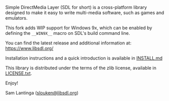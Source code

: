 
Simple DirectMedia Layer (SDL for short) is a cross-platform library
designed to make it easy to write multi-media software, such as games
and emulators.

This fork adds WIP support for Windows 9x, which can be enabled by
defining the `__WIN9X__` macro on SDL's build command line.

You can find the latest release and additional information at:
https://www.libsdl.org/

Installation instructions and a quick introduction is available in
[INSTALL.md](INSTALL.md)

This library is distributed under the terms of the zlib license,
available in [LICENSE.txt](LICENSE.txt).

Enjoy!

Sam Lantinga (slouken@libsdl.org)
